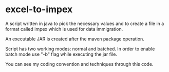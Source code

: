 # excel-to-impex
A script written in java to pick the necessary values and to create a file in a format called impex which is used for data immigration.

An executable JAR is created after the maven package operation. 

Script has two working modes: normal and batched. In order to enable batch mode use "-b" flag while executing the jar file.

You can see my coding convention and techniques through this code.
